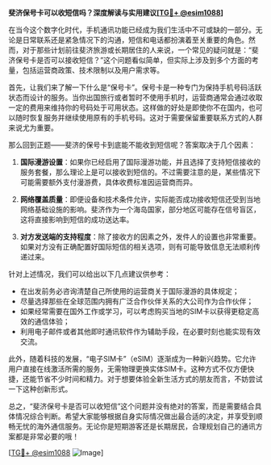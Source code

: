 **斐济保号卡可以收短信吗？深度解读与实用建议[[TG💪+ @esim1088](https://t.me/s/esim1088)]**

在当今这个数字化时代，手机通讯功能已经成为我们生活中不可或缺的一部分。无论是日常联系还是紧急情况下的沟通，短信和电话都扮演着至关重要的角色。然而，对于那些计划前往斐济旅游或长期居住的人来说，一个常见的疑问就是：“斐济保号卡是否可以接收短信？”这个问题看似简单，但实际上涉及到多个方面的考量，包括运营商政策、技术限制以及用户需求等。

首先，让我们来了解一下什么是“保号卡”。保号卡是一种专门为保持手机号码活跃状态而设计的服务。当你出国旅行或者暂时不使用手机时，运营商通常会通过收取一定的费用来维持你的号码处于可用状态。这样做的好处是即使你不在国内，也可以随时恢复服务并继续使用原有的手机号码。这对于需要保留重要联系方式的人群来说尤为重要。

那么回到正题——斐济的保号卡到底能不能收到短信呢？答案取决于几个因素：

1. **国际漫游设置**：如果你已经启用了国际漫游功能，并且选择了支持短信接收的服务套餐，那么理论上是可以接收到短信的。不过需要注意的是，某些情况下可能需要额外支付漫游费，具体收费标准因运营商而异。

2. **网络覆盖质量**：即便设备和技术条件允许，实际能否成功接收短信还受到当地网络基础设施的影响。斐济作为一个海岛国家，部分地区可能存在信号盲区，这将直接影响到短信的成功送达率。

3. **对方发送端的支持程度**：除了接收方的因素之外，发件人的设置也非常重要。如果对方没有正确配置好国际短信的相关选项，则有可能导致信息无法顺利传递过来。

针对上述情况，我们可以给出以下几点建议供参考：

- 在出发前务必咨询清楚自己所使用的运营商关于国际漫游的具体规定；
- 尽量选择那些在全球范围内拥有广泛合作伙伴关系的大公司作为合作伙伴；
- 如果经常需要在国外工作或学习，可以考虑购买当地的SIM卡以获得更稳定高效的通信体验；
- 利用电子邮件或者其他即时通讯软件作为辅助手段，在必要时刻也能实现有效交流。

此外，随着科技的发展，“电子SIM卡”（eSIM）逐渐成为一种新兴趋势。它允许用户直接在线激活所需的服务，无需物理更换实体SIM卡。这种方式不仅方便快捷，还能节省不少时间和精力。对于想要体验全新生活方式的朋友而言，不妨尝试一下这种创新形式。

总之，“斐济保号卡是否可以收短信”这个问题并没有绝对的答案，而是需要结合具体情况综合判断。希望大家能够根据自身实际情况做出最合适的决定，并享受到顺畅无忧的海外通信服务。无论你是短期游客还是长期居民，合理规划自己的通讯方案都是非常必要的哦！

[[TG💪+ @esim1088](https://t.me/s/esim1088) ![Image](https://i.postimg.cc/4NQfJmqS/Snipaste-2025-05-13-00-14-12.png)]